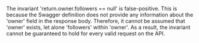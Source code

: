 The invariant 'return.owner.followers == null' is false-positive. This is because the Swagger definition does not provide any information about the 'owner' field in the response body. Therefore, it cannot be assumed that 'owner' exists, let alone 'followers' within 'owner'. As a result, the invariant cannot be guaranteed to hold for every valid request on the API.
